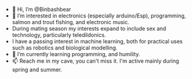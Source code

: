 - 👋 Hi, I’m @Binbashbear
- 👀 I’m interested in electronics (especially arduino/Esp), 
programming, salmon and trout fishing, and electronic music.
- During mating season my interests expand to include sex and technology, particularly teledildonics.
- I have a passing interest in machine learning, both for practical uses such as robotics and biological modelling.
- 🌱 I’m currently learning programming, and humility.
- 📫 Reach me in my cave, you can't miss it. I'm active mainly
during spring and summer.

<!---
Binbashbear/Binbashbear is a ✨ special ✨ repository because its `README.md` (this file) appears on your GitHub profile.
You can click the Preview link to take a look at your changes.
--->
